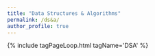 ```yaml
---
title: "Data Structures & Algorithms"
permalink: /ds&a/
author_profile: true
---
```

{% include tagPageLoop.html tagName='DSA' %}